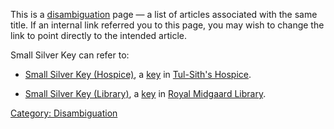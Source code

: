This is a [disambiguation](:Category:_Disambiguation "wikilink") page —
a list of articles associated with the same title. If an internal link
referred you to this page, you may wish to change the link to point
directly to the intended article.

Small Silver Key can refer to:

-   [Small Silver Key (Hospice)](Small_Silver_Key_(Hospice) "wikilink"),
    a [key](:Category:_Keys "wikilink") in [Tul-Sith's
    Hospice](:Category:_Tul-Sith's_Hospice "wikilink").

<!-- -->

-   [Small Silver Key (Library)](Small_Silver_Key_(Library) "wikilink"),
    a [key](:Category:_Keys "wikilink") in [Royal Midgaard
    Library](:Category:_Royal_Midgaard_Library "wikilink").

[Category: Disambiguation](Category:_Disambiguation "wikilink")
